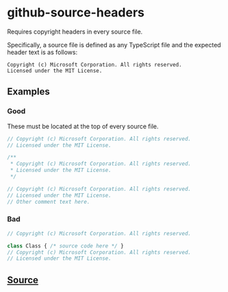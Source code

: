 # github-source-headers

Requires copyright headers in every source file.

Specifically, a source file is defined as any TypeScript file and the expected header text is as follows:

```fundamental
Copyright (c) Microsoft Corporation. All rights reserved.
Licensed under the MIT License.
```

## Examples

### Good

These must be located at the top of every source file.

```ts
// Copyright (c) Microsoft Corporation. All rights reserved.
// Licensed under the MIT License.
```

```ts
/**
 * Copyright (c) Microsoft Corporation. All rights reserved.
 * Licensed under the MIT License.
 */
```

```ts
// Copyright (c) Microsoft Corporation. All rights reserved.
// Licensed under the MIT License.
// Other comment text here.
```

### Bad

```ts
// Copyright (c) Microsoft Corporation. All rights reserved.
```

```ts
class Class { /* source code here */ }
// Copyright (c) Microsoft Corporation. All rights reserved.
// Licensed under the MIT License.
```

## [Source](https://azuresdkspecs.z5.web.core.windows.net/TypeScriptSpec.html#github-source-headers)
